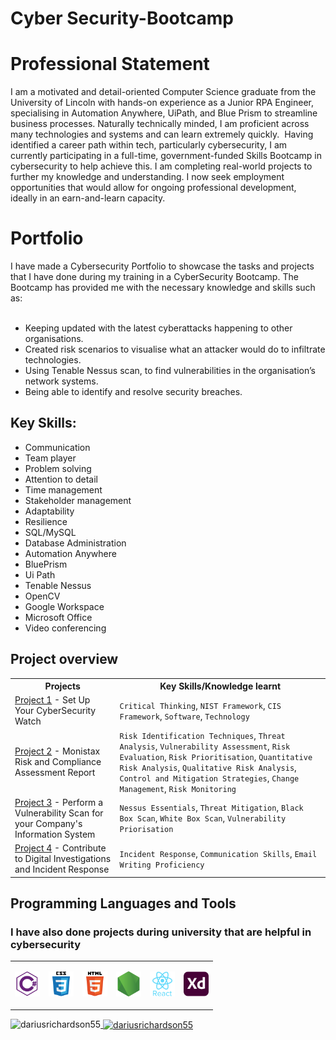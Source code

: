# Cyber Security-Bootcamp
<h1>Professional Statement</h1>
I am a motivated and detail-oriented Computer Science graduate from the University of Lincoln with hands-on experience as a Junior RPA Engineer, specialising in Automation Anywhere, UiPath, and Blue Prism to streamline business processes. Naturally technically minded, I am proficient across many technologies and systems and can learn extremely quickly.  Having identified a career path within tech, particularly cybersecurity, I am currently participating in a full-time, government-funded Skills Bootcamp in cybersecurity to help achieve this. I am completing real-world projects to further my knowledge and understanding. I now seek employment opportunities that would allow for ongoing professional development, ideally in an earn-and-learn capacity.

<h1>Portfolio</h1>
I have made a Cybersecurity Portfolio to showcase the tasks and projects that I have done during my training in a CyberSecurity Bootcamp. The Bootcamp has provided me with the necessary knowledge and skills such as:<br></br>


<ul>
<li>Keeping updated with the latest cyberattacks happening to other organisations.</li>
<li>Created risk scenarios to visualise what an attacker would do to infiltrate technologies.</li>
<li>Using Tenable Nessus scan, to find vulnerabilities in the organisation’s network systems.</li>
<li>Being able to identify and resolve security breaches.</li> 
</ul>

</head>
<body>

<h2 align="left">Key Skills:</h2>
<ul>
<li>Communication</li>
<li>Team player</li>
<li>Problem solving</li> 
<li>Attention to detail</li>
<li>Time management</li>
<li>Stakeholder management</li>
<li>Adaptability</li>
<li>Resilience</li>
<li>SQL/MySQL</li>
<li>Database Administration</li>
<li>Automation Anywhere</li>
<li>BluePrism</li>
<li>Ui Path</li>
<li>Tenable Nessus</li>
<li>OpenCV</li>
<li>Google Workspace</li>
<li>Microsoft Office</li>
<li>Video conferencing</li>
</ul>

<h2>Project overview</h2>

<table>
  <tr>
    <th>Projects</th>
    <th>Key Skills/Knowledge learnt</th>
  </tr>
      <!-- Project 1 --> 
  <tr>
    <td><a href="https://github.com/dariusrichardson55/CyberSecurity-Bootcamp/tree/main/Project%201%20-%20Set%20Up%20Your%20CyberSecurity%20Watch">Project 1</a> - Set Up Your CyberSecurity Watch</td>
    <td><code>Critical Thinking</code>, <code>NIST Framework</code>, <code>CIS Framework</code>, <code>Software</code>, <code>Technology</code></td>
  </tr>
   <!-- Project 2 --> 
  <tr>
    <td><a href="https://github.com/dariusrichardson55/CyberSecurity-Bootcamp/tree/main/Project%202%20-%20Monistax%20Risk%20and%20Compliance%20Assessment%20Report">Project 2</a> - Monistax Risk and Compliance Assessment Report</td>
    <td><code>Risk Identification Techniques</code>, <code>Threat Analysis</code>, <code>Vulnerability Assessment</code>, <code>Risk Evaluation</code>, <code>Risk Prioritisation</code>, <code>Quantitative Risk Analysis</code>, <code>Qualitative Risk Analysis</code>, <code>Control and Mitigation Strategies</code>, <code>Change Management</code>, <code>Risk Monitoring</code></td>
  </tr>
  <!-- Project 3 --> 
  <tr>
    <td><a href="https://github.com/dariusrichardson55/CyberSecurity-Bootcamp/tree/main/Project%203%20-%20Perform%20a%20Vulnerability%20Scan%20for%20your%20Company's%20Information%20System">Project 3</a> - Perform a Vulnerability Scan for your Company's Information System</td>
    <td><code>Nessus Essentials</code>, <code>Threat Mitigation</code>, <code>Black Box Scan</code>, <code>White Box Scan</code>, <code>Vulnerability Priorisation</code></td>
  </tr>
      <!-- Project 4 --> 
  <tr>
    <td><a href="https://github.com/dariusrichardson55/CyberSecurity-Bootcamp/tree/main/Project%204%20-%20Contribute%20to%20Digital%20Investigations%20and%20Incident%20Response">Project 4</a> - Contribute to Digital Investigations and Incident Response</td>
    <td><code>Incident Response</code>, <code>Communication Skills</code>, <code>Email Writing Proficiency</code></td>
  </tr>
</table>
</body>

<h2 align="left">Programming Languages and Tools</h2>
<h3>I have also done projects during university that are helpful in cybersecurity</h3>

 <!-- C#  --> 
<table width="99%">
 <tr>
  <a href="https://www.w3schools.com/css" target="C#"> 
   <td><p align="center"><img src="https://github.com/devicons/devicon/blob/master/icons/csharp/csharp-line.svg" alt="csharp" width="40" height="40"/> <a href="https://www.w3schools.com/cs" target="_blank"></a>
  

  <!-- CSS3  --> 
<a href="https://www.w3schools.com/css" target="_blank"> 
 <td><p align="center"><img  src="https://github.com/devicons/devicon/blob/master/icons/css3/css3-original-wordmark.svg" alt="CSS3" width="40" height="40"/></a>

 
<!-- HTML5  --> 
<a href="https://www.w3schools.com/html/default.asp" target="_blank"> 
 <td><p align="center"><img src="https://github.com/devicons/devicon/blob/master/icons/html5/html5-original-wordmark.svg" alt="HTML5" width="40" height="40"/></a></p></td>

<!-- Node.js  --> 
<a href="https://nodejs.org/en/about" target="_blank"> 
 <td><p align="center"><img src="https://github.com/devicons/devicon/blob/master/icons/nodejs/nodejs-original.svg" alt="Node.js" width="40" height="40"/></a></p></td>


<!-- React --> 
<a href="https://nodejs.org/en/about" target="_blank"> 
 <td><p align="center"><img src="https://github.com/devicons/devicon/blob/master/icons/react/react-original-wordmark.svg" alt="React" width="40" height="40"/></a></p></td>


<!-- Adobe Design --> 
 <a href="https://www.adobe.com/products/xd.html" target="_blank"> 
 <td><p align="center"><img src="https://github.com/devicons/devicon/blob/master/icons/xd/xd-plain.svg" alt="Adobe Design" width="40" height="40"/></a></p</td>
</tr>
</table>

<p><img align="left" src="https://github-readme-stats.vercel.app/api/top-langs?username=dariusrichardson55&show_icons=true&locale=en&layout=compact" alt="dariusrichardson55" /></p>

<p>&nbsp;<img align="center" src="https://github-readme-stats.vercel.app/api?username=dariusrichardson55&show_icons=true&locale=en" alt="dariusrichardson55" /></p>








